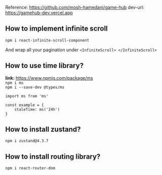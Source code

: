 Reference: https://github.com/mosh-hamedani/game-hub
dev-url: https://gamehub-dev.vercel.app

## How to implement infinite scroll

`npm i react-infinite-scroll-component`

And wrap all your pagination under 
`<InfiniteScroll> </InfiniteScroll>`

## How to use time library?

**link:** https://www.npmjs.com/package/ms  
`npm i ms`  
`npm i --save-dev @types/ms`  

```
import ms from 'ms'  

const example = {
    staleTime: ms('24h')
}
```


## How to install zustand?  
`npm i zustand@4.3.7`


## How to install routing library?
`npm i react-router-dom`
